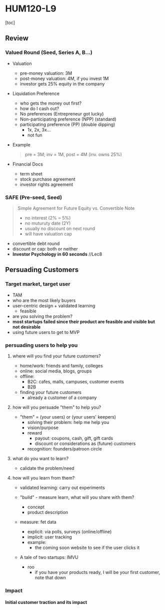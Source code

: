# HUM120-L9

[toc]

## Review

### Valued Round (Seed, Series A, B...)
- Valuation
    - pre-money valuation: 3M
    - post-money valuation: 4M, if you invest 1M
    - investor gets 25% equity in the company

- Liquidation Preference
    - who gets the money out first?
    - how do I cash out?
    - No preferences (Entrepreneur got lucky)
    - Non-participating preference (NPP) (standard)
    - participating preference (PP) (double dipping)
        - 1x, 2x, 3x...
        - not fun

- Example
    > pre = 3M; inv = 1M, post = 4M (inv. owns 25%)

- Financial Docs 
    - term sheet
    - stock purchase agreement
    - investor rights agreement

### SAFE (Pre-seed, Seed)
> Simple Agreement for Future Equity vs. Convertible Note
>- no interest (2% ~ 5%)
>- no muturuty date (2Y)
>- usually no discount on next round
>- will have valuation cap

- convertible debt round 
- discount or cap: both or neither
- **Investor Psychology in 60 seconds** //Lec8

## Persuading Customers
### Target market, target user
- TAM
- who are the most likely buyers
- user-centric design + validated learning
    - feasible
- are you solving the problem?
- **most startups failed since their product are feasible and visible but not desirable**
- using future users to get to MVP

### persuading users to help you 
1. where will you find your future customers?
    - home/work: friends and family, colleges
    - online: social media, blogs, groups
    - offline:
        - B2C: cafes, malls, campuses, customer events
        - B2B
    - finding your future customers
        - already a customer of a company

2. how will you persuade "them" to help you?
    - "them" = (your users) or (your users' keepers)
        - solving their problem: help me help you
        - vision/purpose
        - reward
            - payout: coupons, cash, gift, gift cards
            - discount or considerations as (future) customers
        - recognition: founders/patroon circle

3. what do you want to learn?
    - calidate the problem/need

4. how will you learn from them?
    - validated learning: carry out experiments
    - "build" - measure learn, what will you share with them?
        - concept
        - product description
    - measure: fet data
        - explicit: via polls, surveys (online/offline)
        - implicit: user tracking
        - example:
            - the coming soon website to see if the user clicks it

    - A tale of two startups: IMVU
        - roo
            - if you have your products ready, I will be your first customer, note that down

### Impact

#### Initial customer traction and its impact